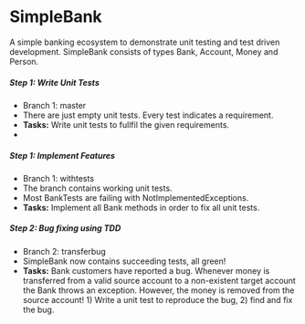 # SimpleBank
A simple banking ecosystem to demonstrate unit testing and test driven development. SimpleBank consists of types Bank, Account, Money and Person.

##### Step 1: Write Unit Tests
- Branch 1: master
- There are just empty unit tests. Every test indicates a requirement.
- **Tasks:** Write unit tests to fullfil the given requirements.
- 
##### Step 1: Implement Features
- Branch 1: withtests
- The branch contains working unit tests.
- Most BankTests are failing with NotImplementedExceptions.
- **Tasks:** Implement all Bank methods in order to fix all unit tests.

##### Step 2: Bug fixing using TDD
- Branch 2: transferbug
- SimpleBank now contains succeeding tests, all green!
- **Tasks:** Bank customers have reported a bug. Whenever money is transferred from a valid source account to a non-existent target account the Bank throws an exception. However, the money is removed from the source account! 1) Write a unit test to reproduce the bug, 2) find and fix the bug.